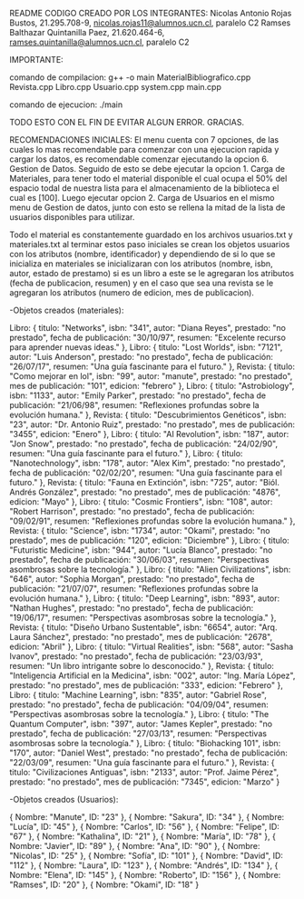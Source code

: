 README
CODIGO CREADO POR LOS INTEGRANTES:
Nicolas Antonio Rojas Bustos, 21.295.708-9, nicolas.rojas11@alumnos.ucn.cl, paralelo C2
Ramses Balthazar Quintanilla Paez, 21.620.464-6, ramses.quintanilla@alumnos.ucn.cl, paralelo C2

IMPORTANTE:

comando de compilacion: g++ -o main MaterialBibliografico.cpp Revista.cpp Libro.cpp Usuario.cpp system.cpp main.cpp

comando de ejecucion: ./main

TODO ESTO CON EL FIN DE EVITAR ALGUN ERROR. GRACIAS.

RECOMENDACIONES INICIALES:
El menu cuenta con 7 opciones, de las cuales lo mas recomendable para comenzar con una ejecucion rapida y cargar los datos, es recomendable
comenzar ejecutando la opcion 6. Gestion de Datos.
Seguido de esto se debe ejecutar la opcion 1. Carga de Materiales, para tener todo el material disponible el cual ocupa el 50% del espacio todal de nuestra lista para
el almacenamiento de la biblioteca el cual es [100].
Luego ejecutar opcion 2. Carga de Usuarios en el mismo menu de Gestion de datos, junto con esto se rellena la mitad de la lista de usuarios disponibles para utilizar.

Todo el material es constantemente guardado en los archivos usuarios.txt y materiales.txt
al terminar estos paso iniciales se crean los objetos usuarios con los atributos (nombre, identificador)
y dependiendo de si lo que se inicializa en materiales se inicializaran con los atributos (nombre, isbn, autor, estado de prestamo)
si es un libro a este se le agregaran los atributos (fecha de publicacion, resumen) 
y en el caso que sea una revista se le agregaran los atributos (numero de edicion, mes de publicacion).

-Objetos creados (materiales):

Libro: {
  titulo: "Networks",
  isbn: "341",
  autor: "Diana Reyes",
  prestado: "no prestado",
  fecha de publicación: "30/10/97",
  resumen: "Excelente recurso para aprender nuevas ideas."
},
Libro: {
  titulo: "Lost Worlds",
  isbn: "7121",
  autor: "Luis Anderson",
  prestado: "no prestado",
  fecha de publicación: "26/07/17",
  resumen: "Una guía fascinante para el futuro."
},
Revista: {
  titulo: "Como mejorar en lol",
  isbn: "99",
  autor: "manute",
  prestado: "no prestado",
  mes de publicación: "101",
  edicion: "febrero"
},
Libro: {
  titulo: "Astrobiology",
  isbn: "1133",
  autor: "Emily Parker",
  prestado: "no prestado",
  fecha de publicación: "21/06/98",
  resumen: "Reflexiones profundas sobre la evolución humana."
},
Revista: {
  titulo: "Descubrimientos Genéticos",
  isbn: "23",
  autor: "Dr. Antonio Ruiz",
  prestado: "no prestado",
  mes de publicación: "3455",
  edicion: "Enero"
},
Libro: {
  titulo: "AI Revolution",
  isbn: "187",
  autor: "Jon Snow",
  prestado: "no prestado",
  fecha de publicación: "24/02/90",
  resumen: "Una guía fascinante para el futuro."
},
Libro: {
  titulo: "Nanotechnology",
  isbn: "178",
  autor: "Alex Kim",
  prestado: "no prestado",
  fecha de publicación: "02/02/20",
  resumen: "Una guía fascinante para el futuro."
},
Revista: {
  titulo: "Fauna en Extinción",
  isbn: "725",
  autor: "Biól. Andrés González",
  prestado: "no prestado",
  mes de publicación: "4876",
  edicion: "Mayo"
},
Libro: {
  titulo: "Cosmic Frontiers",
  isbn: "108",
  autor: "Robert Harrison",
  prestado: "no prestado",
  fecha de publicación: "09/02/91",
  resumen: "Reflexiones profundas sobre la evolución humana."
},
Revista: {
  titulo: "Science",
  isbn: "1734",
  autor: "Okami",
  prestado: "no prestado",
  mes de publicación: "120",
  edicion: "Diciembre"
},
Libro: {
  titulo: "Futuristic Medicine",
  isbn: "944",
  autor: "Lucía Blanco",
  prestado: "no prestado",
  fecha de publicación: "30/06/03",
  resumen: "Perspectivas asombrosas sobre la tecnología."
},
Libro: {
  titulo: "Alien Civilizations",
  isbn: "646",
  autor: "Sophia Morgan",
  prestado: "no prestado",
  fecha de publicación: "21/07/07",
  resumen: "Reflexiones profundas sobre la evolución humana."
},
Libro: {
  titulo: "Deep Learning",
  isbn: "893",
  autor: "Nathan Hughes",
  prestado: "no prestado",
  fecha de publicación: "19/06/17",
  resumen: "Perspectivas asombrosas sobre la tecnología."
},
Revista: {
  titulo: "Diseño Urbano Sustentable",
  isbn: "6654",
  autor: "Arq. Laura Sánchez",
  prestado: "no prestado",
  mes de publicación: "2678",
  edicion: "Abril"
},
Libro: {
  titulo: "Virtual Realities",
  isbn: "568",
  autor: "Sasha Ivanov",
  prestado: "no prestado",
  fecha de publicación: "23/03/93",
  resumen: "Un libro intrigante sobre lo desconocido."
},
Revista: {
  titulo: "Inteligencia Artificial en la Medicina",
  isbn: "002",
  autor: "Ing. María López",
  prestado: "no prestado",
  mes de publicación: "333",
  edicion: "Febrero"
},
Libro: {
  titulo: "Machine Learning",
  isbn: "835",
  autor: "Gabriel Rose",
  prestado: "no prestado",
  fecha de publicación: "04/09/04",
  resumen: "Perspectivas asombrosas sobre la tecnología."
},
Libro: {
  titulo: "The Quantum Computer",
  isbn: "397",
  autor: "James Kepler",
  prestado: "no prestado",
  fecha de publicación: "27/03/13",
  resumen: "Perspectivas asombrosas sobre la tecnología."
},
Libro: {
  titulo: "Biohacking 101",
  isbn: "170",
  autor: "Daniel West",
  prestado: "no prestado",
  fecha de publicación: "22/03/09",
  resumen: "Una guía fascinante para el futuro."
},
Revista: {
  titulo: "Civilizaciones Antiguas",
  isbn: "2133",
  autor: "Prof. Jaime Pérez",
  prestado: "no prestado",
  mes de publicación: "7345",
  edicion: "Marzo"
}

-Objetos creados (Usuarios):

{
  Nombre: "Manute",
  ID: "23"
},
{
  Nombre: "Sakura",
  ID: "34"
},
{
  Nombre: "Lucía",
  ID: "45"
},
{
  Nombre: "Carlos",
  ID: "56"
},
{
  Nombre: "Felipe",
  ID: "67"
},
{
  Nombre: "Kathalina",
  ID: "21"
},
{
  Nombre: "María",
  ID: "78"
},
{
  Nombre: "Javier",
  ID: "89"
},
{
  Nombre: "Ana",
  ID: "90"
},
{
  Nombre: "Nicolas",
  ID: "25"
},
{
  Nombre: "Sofía",
  ID: "101"
},
{
  Nombre: "David",
  ID: "112"
},
{
  Nombre: "Laura",
  ID: "123"
},
{
  Nombre: "Andrés",
  ID: "134"
},
{
  Nombre: "Elena",
  ID: "145"
},
{
  Nombre: "Roberto",
  ID: "156"
},
{
  Nombre: "Ramses",
  ID: "20"
},
{
  Nombre: "Okami",
  ID: "18"
}
